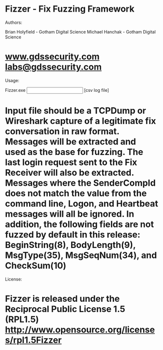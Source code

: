 Fizzer - Fix Fuzzing Framework
===========================================
Authors: 

Brian Holyfield - Gotham Digital Science 
Michael Hanchak - Gotham Digital Science 

www.gdssecurity.com
labs@gdssecurity.com
===========================================
Usage:

Fizzer.exe <host> <port> <sender-comp-id> <input file> <sequence start> [csv log file]

Input file should be a TCPDump or Wireshark capture of a legitimate fix conversation in raw format.  Messages will be extracted and used as the base for fuzzing.  The last login request sent to the Fix Receiver will also be extracted.  Messages where the SenderCompId does not match the value from the command line, Logon, and Heartbeat messages will all be ignored.  In addition, the following fields are not fuzzed by default in this release: BeginString(8), BodyLength(9), MsgType(35), MsgSeqNum(34), and CheckSum(10)   
===========================================
License:
 
Fizzer is released under the Reciprocal Public License 1.5 (RPL1.5)
http://www.opensource.org/licenses/rpl1.5Fizzer
===========================================
